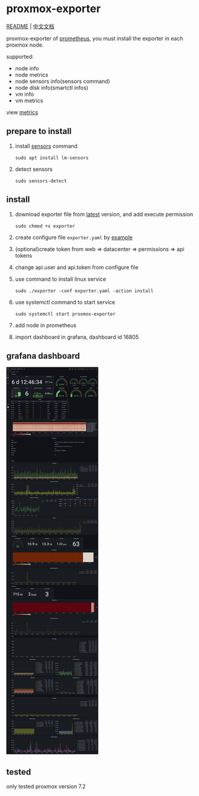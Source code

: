 # proxmox-exporter

[README](README.md) | [中文文档](README_CN.md)

proxmox-exporter of [prometheus](https://prometheus.io/), you must install the exporter in each proxmox node.

supported:

* node info
* node metrics
* node sensors info(sensors command)
* node disk info(smartctl infos)
* vm info
* vm metrics

view [metrics](docs/metrics.txt)

## prepare to install

1. install [sensors](https://packages.debian.org/bullseye/lm-sensors) command

       sudo apt install lm-sensors
2. detect sensors

       sudo sensors-detect

## install

1. download exporter file from [latest](https://github.com/lwch/proxmox-exporter/releases/latest) version, and add execute permission

       sudo chmod +x exporter
2. create configure file `exporter.yaml` by [example](https://github.com/lwch/proxmox-exporter/blob/master/conf/exporter.yaml)
3. (optional)create token from web => datacenter => permissions => api tokens
4. change api.user and api.token from configure file
5. use command to install linux service

       sudo ./exporter -conf exporter.yaml -action install
6. use systemctl command to start service

       sudo systemctl start proxmox-exporter

7. add node in prometheus
8. import dashboard in grafana, dashboard id 16805

## grafana dashboard

![grafana](docs/grafana.png)

## tested

only tested proxmox version 7.2